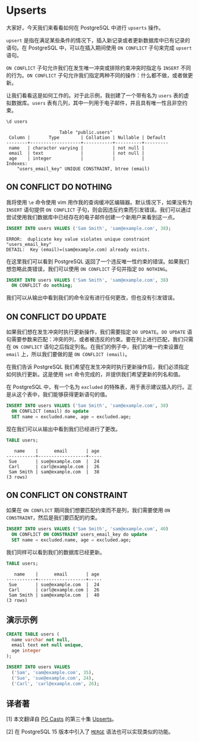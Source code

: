 # Upserts

大家好，今天我们来看看如何在 PostgreSQL 中进行 `upserts` 操作。

`upsert` 是指在满足某些条件的情况下，插入新记录或者更新数据库中已有记录的语句。在 PostgreSQL 中，可以在插入期间使用 `ON CONFLICT` 子句来完成 `upsert` 语句。

`ON CONFLICT` 子句允许我们在发生唯一冲突或排除约束冲突时指定与 `INSERT` 不同的行为。`ON CONFLICT` 子句允许我们指定两种不同的操作：什么都不做，或者做更新。

让我们看看这是如何工作的。对于此示例，我创建了一个带有名为 `users` 表的虚拟数据库。`users` 表有几列，其中一列用于电子邮件，并且具有唯一性且非空约束。

```sql
\d users
```
```
                    Table "public.users"
 Column |       Type        | Collation | Nullable | Default
--------+-------------------+-----------+----------+---------
 name   | character varying |           | not null |
 email  | text              |           | not null |
 age    | integer           |           |          |
Indexes:
    "users_email_key" UNIQUE CONSTRAINT, btree (email)
```

## ON CONFLICT DO NOTHING

我将使用 `\e` 命令使用 vim 用作我的查询缓冲区编辑器。默认情况下，如果没有为 `INSERT` 语句提供 `ON CONFLICT` 子句，则会因违反约束而引发错误。我们可以通过尝试使用我们数据库中已经存在的电子邮件创建一个新用户来看到这一点。

```sql
INSERT INTO users VALUES ('Sam Smith', 'sam@example.com', 38);
```
```
ERROR:  duplicate key value violates unique constraint "users_email_key"
DETAIL:  Key (email)=(sam@example.com) already exists.
```

在这里我们可以看到 PostgreSQL 返回了一个违反唯一性约束的错误。如果我们想忽略此类错误，我们可以使用 `ON CONFLICT` 子句并指定 `DO NOTHING`。

```sql
INSERT INTO users VALUES ('Sam Smith', 'sam@example.com', 38)
  ON CONFLICT do nothing;
```

我们可以从输出中看到我们的命令没有进行任何更改，但也没有引发错误。

## ON CONFLICT DO UPDATE

如果我们想在发生冲突时执行更新操作，我们需要指定 `DO UPDATE`。`DO UPDATE` 语句需要参数来匹配：冲突的列，或者被违反的约束。要在列上进行匹配，我们只需在 `ON CONFLICT` 语句之后指定列名。在我们的例子中，我们的唯一约束设置在 `email` 上，所以我们要做的是 `ON CONFLICT (email)`。

在我们告诉 PostgreSQL 我们希望在发生冲突时执行更新操作后，我们必须指定如何执行更新。这是使用 `set` 命令完成的，并提供我们希望更新的列名和值。

在 PostgreSQL 中，有一个名为 `excluded` 的特殊表，用于表示建议插入的行。正是从这个表中，我们能够获得更新语句的值。

```sql
INSERT INTO users VALUES ('Sam Smith', 'sam@example.com', 38)
  ON CONFLICT (email) do update
  SET name = excluded.name, age = excluded.age;
```

现在我们可以从输出中看到我们已经进行了更改。

```sql
TABLE users;
```
```
   name    |      email       | age
-----------+------------------+-----
 Sue       | sue@example.com  |  24
 Carl      | carl@example.com |  26
 Sam Smith | sam@example.com  |  38
(3 rows)
```

## ON CONFLICT ON CONSTRAINT

如果在 `ON CONFLICT` 期间我们想要匹配约束而不是列，我们需要使用 `ON CONSTRAINT`，然后是我们要匹配的约束。

```sql
INSERT INTO users VALUES ('Sam Smith', 'sam@example.com', 40)
  ON CONFLICT ON CONSTRAINT users_email_key do update
  SET name = excluded.name, age = excluded.age;
```

我们同样可以看到我们的数据库已经更新。

```sql
TABLE users;
```
```
   name    |      email       | age
-----------+------------------+-----
 Sue       | sue@example.com  |  24
 Carl      | carl@example.com |  26
 Sam Smith | sam@example.com  |  40
(3 rows)
```

## 演示示例

```sql
CREATE TABLE users (
  name varchar not null,
  email text not null unique,
  age integer
);

INSERT INTO users VALUES
  ('Sam', 'sam@example.com', 35),
  ('Sue', 'sue@example.com', 24),
  ('Carl', 'carl@example.com', 26);
```


## 译者著

[1] 本文翻译自 [PG Casts](https://www.pgcasts.com/) 的第三十集 [Upserts](https://www.pgcasts.com/episodes/upserts)。

[2] 在 PostgreSQL 15 版本中引入了 [`MERGE`](https://www.postgresql.org/docs/15/sql-merge.html) 语法也可以实现类似的功能。
